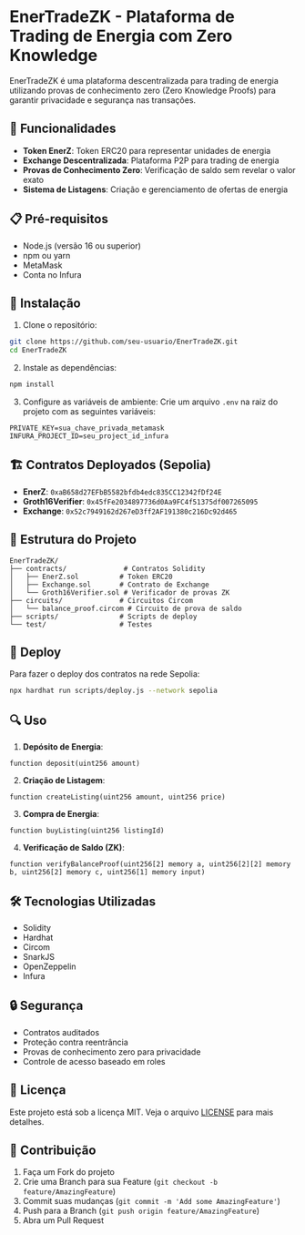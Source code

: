 # EnerTradeZK - Plataforma de Trading de Energia com Zero Knowledge

EnerTradeZK é uma plataforma descentralizada para trading de energia utilizando provas de conhecimento zero (Zero Knowledge Proofs) para garantir privacidade e segurança nas transações.

## 🚀 Funcionalidades

- **Token EnerZ**: Token ERC20 para representar unidades de energia
- **Exchange Descentralizada**: Plataforma P2P para trading de energia
- **Provas de Conhecimento Zero**: Verificação de saldo sem revelar o valor exato
- **Sistema de Listagens**: Criação e gerenciamento de ofertas de energia

## 📋 Pré-requisitos

- Node.js (versão 16 ou superior)
- npm ou yarn
- MetaMask
- Conta no Infura

## 🔧 Instalação

1. Clone o repositório:
```bash
git clone https://github.com/seu-usuario/EnerTradeZK.git
cd EnerTradeZK
```

2. Instale as dependências:
```bash
npm install
```

3. Configure as variáveis de ambiente:
Crie um arquivo `.env` na raiz do projeto com as seguintes variáveis:
```
PRIVATE_KEY=sua_chave_privada_metamask
INFURA_PROJECT_ID=seu_project_id_infura
```

## 🏗️ Contratos Deployados (Sepolia)

- **EnerZ**: `0xaB658d27EFbB5582bfdb4edc835CC12342fDf24E`
- **Groth16Verifier**: `0x45fFe2034897736d0Aa9FC4f51375df007265095`
- **Exchange**: `0x52c7949162d267eD3ff2AF191380c216Dc92d465`

## 📝 Estrutura do Projeto

```
EnerTradeZK/
├── contracts/              # Contratos Solidity
│   ├── EnerZ.sol          # Token ERC20
│   ├── Exchange.sol       # Contrato de Exchange
│   └── Groth16Verifier.sol # Verificador de provas ZK
├── circuits/              # Circuitos Circom
│   └── balance_proof.circom # Circuito de prova de saldo
├── scripts/               # Scripts de deploy
└── test/                  # Testes
```

## 🚀 Deploy

Para fazer o deploy dos contratos na rede Sepolia:

```bash
npx hardhat run scripts/deploy.js --network sepolia
```

## 🔍 Uso

1. **Depósito de Energia**:
```solidity
function deposit(uint256 amount)
```

2. **Criação de Listagem**:
```solidity
function createListing(uint256 amount, uint256 price)
```

3. **Compra de Energia**:
```solidity
function buyListing(uint256 listingId)
```

4. **Verificação de Saldo (ZK)**:
```solidity
function verifyBalanceProof(uint256[2] memory a, uint256[2][2] memory b, uint256[2] memory c, uint256[1] memory input)
```

## 🛠️ Tecnologias Utilizadas

- Solidity
- Hardhat
- Circom
- SnarkJS
- OpenZeppelin
- Infura

## 🔒 Segurança

- Contratos auditados
- Proteção contra reentrância
- Provas de conhecimento zero para privacidade
- Controle de acesso baseado em roles

## 📄 Licença

Este projeto está sob a licença MIT. Veja o arquivo [LICENSE](LICENSE) para mais detalhes.

## 🤝 Contribuição

1. Faça um Fork do projeto
2. Crie uma Branch para sua Feature (`git checkout -b feature/AmazingFeature`)
3. Commit suas mudanças (`git commit -m 'Add some AmazingFeature'`)
4. Push para a Branch (`git push origin feature/AmazingFeature`)
5. Abra um Pull Request
